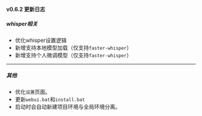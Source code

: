 #### v0.6.2 更新日志

##### whisper相关
- 优化whisper设置逻辑
- 新增支持本地模型加载（仅支持`faster-whisper`）
- 新增支持个人微调模型（仅支持`faster-whisper`）


---

##### 其他
- 优化`设置`页面。
- 更新`webui.bat`和`install.bat`
- 启动时会自动新建项目环境与全局环境分离。

